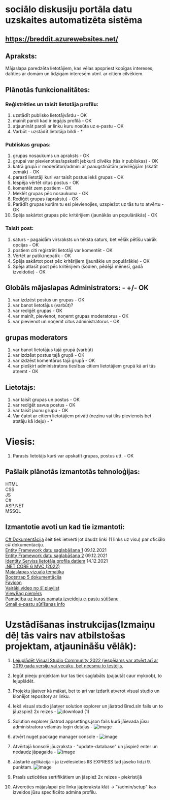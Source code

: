 # sociālo diskusiju portāla datu uzskaites automatizēta sistēma
## https://breddit.azurewebsites.net/

## Apraksts:
Mājaslapa paredzēta lietotājiem, kas vēlas apspriest kopīgas intereses, dalīties ar domām un līdzīgām interesēm utml. ar citiem cilvēkiem.

## Plānotās funkcionalitātes:

### Reģistrēties un taisīt lietotāja profilu:

1. uzstādīt publisko lietotājvārdu - OK
2. mainīt paroli kad ir iegājis profilā - OK
3. atjaunināt paroli ar linku kuru nosūta uz e-pastu - OK
4. Varbūt - uzstādīt lietotāja bildi - *

### Publiskas grupas:

1. grupas nosaukums un apraksts - OK
2. grupai var pievienoties/apskatīt jebkurš cilvēks (tās ir publiskas) - OK
3. katrā grupā ir moderātori/admini ar paaugstinātām privilēģijām (skatīt zemāk) - OK
4. parasti lietotāji kuri var taisīt postus iekš grupas - OK
5. Iespēja vērtēt citus postus - OK
7. komentēt zem postiem - OK
8. Meklēt grupas pēc nosaukuma - OK
9. Rediģēt grupas (aprakstu) - OK
10. Parādīt grupas kurām tu esi pievienojies, uzspiežot uz tās tu to atvērtu - OK
11. Spēja sakārtot grupas pēc kritērijiem (jaunākās un populārākās) - OK

### Taisīt post:

1. saturs - pagaidām virsraksts un teksta saturs, bet vēlāk pētīšu vairāk opcijas - OK
2. postiem citi reģistrēti lietotāji var komentēt - OK
3. Vērtēt ar patīk/nepatīk - OK
4. Spēja sakārtot post pēc kritērijiem (jaunākie un populārākie) - OK
5. Spēja atlasīt post pēc kritērijiem (šodien, pēdējā mēnesī, gadā izveidotie) - OK

## Globāls mājaslapas Administrators: - +/- OK

1. var izdzēst postus un grupas - OK
2. var banot lietotājus (varbūt)?
3. var rediģēt grupas - OK
4. var mainīt, pievienot, noņemt grupas moderatorus - OK
5. var pievienot un noņemt citus administratorus - OK

## grupas moderators

1. var banot lietotājus tajā grupā (varbūt) 
2. var izdzēst postus tajā grupā - OK
3. var izdzēst komentārus tajā grupā - OK
4. var piešķirt administratora tiesības citiem lietotājiem grupā kā arī tās atņemt - OK

## Lietotājs:

1. var taisīt grupas un postus - OK
2. var rediģēt savus postus - OK
3. var taisīt jaunu grupu - OK
4. Var čatot ar citiem lietotājiem privāti (nezinu vai tiks pievienots bet atstāju kā ideju) - *

# Viesis:

1. Parasts lietotājs kurš var apskatīt grupas, postus utt. - OK

## Pašlaik plānotās izmantotās tehnoloģijas:
HTML  
CSS  
JS  
C#  
ASP.NET  
MSSQL  

## Izmantotie avoti un kad tie izmantoti:
[C# Dokumentācija](https://docs.microsoft.com/en-us/dotnet/csharp/) šeit tiek ietverti ļot daudz linki (1 links uz visu) par oficiālo c# dokumentāciju.  
[Entity Framework datu saglabāšana 1](https://www.youtube.com/watch?v=ZX7_12fwQLU) 09.12.2021  
[Entity Framework datu saglabāšana 2](https://www.youtube.com/watch?v=qkJ9keBmQWo) 09.12.2021  
[Identity Serviss lietotāja profila datiem](https://www.youtube.com/watch?v=egITMrwMOPU) 14.12.2021  
[.NET CORE 6 MVC (2022)](https://www.youtube.com/watch?v=hZ1DASYd9rk)  
[Mājaslapas vizuālā tematika](https://bootswatch.com/solar/)  
[Bootstrap 5 dokumentācija](https://getbootstrap.com/)  
[Favicon](https://icons8.com/icons/set/favicon-cat)  
[Vairāki video no šī playlist](https://www.youtube.com/playlist?list=PL6n9fhu94yhVkdrusLaQsfERmL_Jh4XmU)  
[ViewBag piemērs](https://www.tutorialsteacher.com/mvc/viewbag-in-asp.net-mvc)  
[Pamācība uz kuras pamata izveidoju e-pastu sūtīšanu](https://www.youtube.com/watch?v=qSeO9886nRM)  
[Gmail e-pastu sūtīšanas info](https://www.siteground.com/kb/gmail-smtp-server/)  

# Uzstādīšanas instrukcijas(Izmaiņu dēļ tās vairs nav atbilstošas projektam, atjaunināšu vēlāk):
  
1. [Lejuplādēt Visual Studio Community 2022 (iespējams var atvērt arī ar 2019 gada versiju vai vecāku, bet neesmu to testējis.](https://visualstudio.microsoft.com/downloads/)
2. Iegūt pieeju projektam kur tas tiek saglabāts (pajautāt caur mykoob), to lejuplādēt.
3. Projektu jāatver kā mākat, bet to arī var izdarīt atverot visual studio un klonējot repository ar linku.
4. Iekš visual studio jāatver solution explorer un jāatrod Bred.sln fails un to jāuzspiež 2x reizes - ![download (1)](https://user-images.githubusercontent.com/87810247/154998330-b7cbe69e-ae73-4ace-a354-6aedccde7472.png)  

5. Solution explorer jāatrod appsettings.json fails kurā jāievada jūsu administratora vēlamās login detaļas - ![image](https://user-images.githubusercontent.com/87810247/154995852-5ba755e5-5583-4ee7-908c-708af124c46c.png)  
6. atvērt nuget package manager console - ![image](https://user-images.githubusercontent.com/87810247/154998059-6634e7c4-6ec5-4fa3-b2b2-b8cb0cb5fd86.png)  

7. Atvērtajā konsolē jāuzraksta - "update-database" un jāspiež enter un nedaudz jāpagaida - ![image](https://user-images.githubusercontent.com/87810247/154997989-5869077f-85d0-42cf-bf45-2c0b64d12221.png)  

8. Jāstartē aplikācija - ja izvēlesieties IIS EXPRESS tad jāseko līdzi 9. punktam. ![image](https://user-images.githubusercontent.com/87810247/154996149-8bda529c-b81c-4411-8de5-888ffd72e0f8.png)  
9. Prasīs uzticēties sertifikātiem un jāspiež 2x reizes - piekrist/jā
10. Atveroties mājaslapai pie linka jāpieraksta klāt -> "/admin/setup" kas izveidos jūsu specificēto admina profilu.
